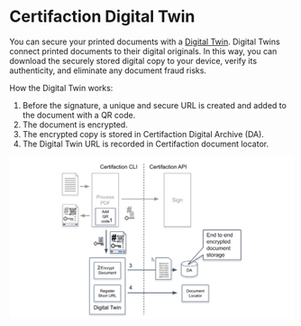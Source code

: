 # Certifaction Digital Twin

You can secure your printed documents with a [Digital Twin](https://certifaction.com/digital-twin/).
Digital Twins connect printed documents to their digital originals.
In this way, you can download the securely stored digital copy to your device, verify its authenticity,
and eliminate any document fraud risks.

How the Digital Twin works:

1.  Before the signature, a unique and secure URL is created and added to the document with a QR code.
2.  The document is encrypted.
3.  The encrypted copy is stored in Certifaction Digital Archive (DA).
4.  The Digital Twin URL is recorded in Certifaction document locator.

![Document digital twin diagram](../assets/document-digital-twin-diagram.svg)
